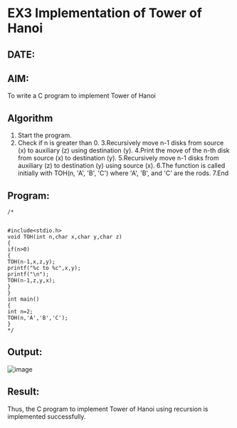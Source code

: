 # EX3 Implementation of Tower of Hanoi
## DATE:
## AIM:
To write a C program to implement Tower of Hanoi

## Algorithm
1. Start the program.
2. Check if n is greater than 0.
3.Recursively move n-1 disks from source (x) to auxiliary (z) using destination (y).
4.Print the move of the n-th disk from source (x) to destination (y).
5.Recursively move n-1 disks from auxiliary (z) to destination (y) using source (x).
6.The function is called initially with TOH(n, 'A', 'B', 'C') where 'A', 'B', and 'C' are the rods.
7.End
 
## Program:
```
/*


#include<stdio.h> 
void TOH(int n,char x,char y,char z) 
{ 
if(n>0) 
{ 
TOH(n-1,x,z,y); 
printf("%c to %c",x,y); 
printf("\n"); 
TOH(n-1,z,y,x); 
} 
} 
int main() 
{ 
int n=2; 
TOH(n,'A','B','C'); 
}
*/
```

## Output:

![image](https://github.com/user-attachments/assets/fa455837-895f-4d39-b8a4-1bde186b585a)


## Result:
Thus, the C program to implement Tower of Hanoi using recursion is implemented successfully.
